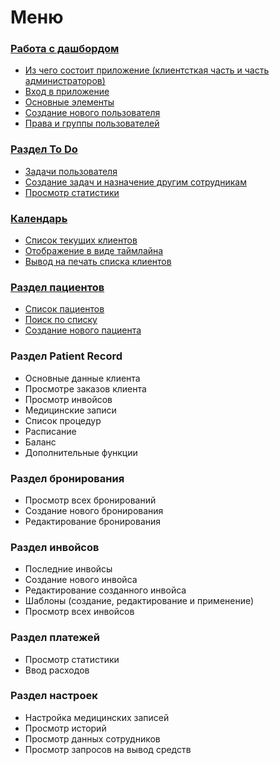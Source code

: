 # Меню

### [Работа с дашбордом](rabota-s-dashbordom/)

* [Из чего состоит приложение (клиентсткая часть и часть администраторов)](rabota-s-dashbordom/iz-chego-sostoit-prilozhenie-klientskaya-chast-i-chast-administratorov.md)
* [Вход в приложение](rabota-s-dashbordom/vkhod-v-prilozhenie.md)
* [Основные элементы](rabota-s-dashbordom/osnovnye-elementy.md)
* [Создание нового пользователя](rabota-s-dashbordom/sozdanie-novogo-polzovatelya.md)
* [Права и группы пользователей](rabota-s-dashbordom/prava-i-gruppy-polzovatelei.md)

### [Раздел To Do](razdel-to-do/)

* [Задачи пользователя](razdel-to-do/zadachi-polzovatelya.md)
* [Создание задач и назначение другим сотрудникам](razdel-to-do/sozdanie-zadach-i-naznachenie-drugim-sotrudnikam.md)
* [Просмотр статистики](razdel-to-do/prosmotr-statistiki.md)

### [Календарь](kalendar/)

* [Список текущих клиентов](kalendar/spisok-tekushikh-klientov.md)
* [Отображение в виде таймлайна](kalendar/otobrazhenie-v-vide-taimlaina.md)
* [Вывод на печать списка клиентов](kalendar/vyvod-na-pechat-spiska-klientov.md)

### [Раздел пациентов](razdel-pacientov/)

* [Список пациентов](razdel-pacientov/spisok-pacientov.md)
* [Поиск по списку](razdel-pacientov/poisk-po-spisku.md)
* [Создание нового пациента](razdel-pacientov/sozdanie-novogo-pacienta.md)

### Раздел Patient Record

* Основные данные клиента
* Просмотре заказов клиента
* Просмотр инвойсов
* Медицинские записи
* Список процедур
* Расписание
* Баланс
* Дополнительные функции

### Раздел бронирования

* Просмотр всех бронирований
* Создание нового бронирования
* Редактирование бронирования

### Раздел инвойсов

* Последние инвойсы
* Создание нового инвойса
* Редактирование созданного инвойса
* Шаблоны (создание, редактирование и применение)
* Просмотр всех инвойсов

### Раздел платежей&#x20;

* Просмотр статистики
* Ввод расходов

### Раздел настроек

* Настройка медицинских записей
* Просмотр историй
* Просмотр данных сотрудников&#x20;
* Просмотр запросов на вывод средств
